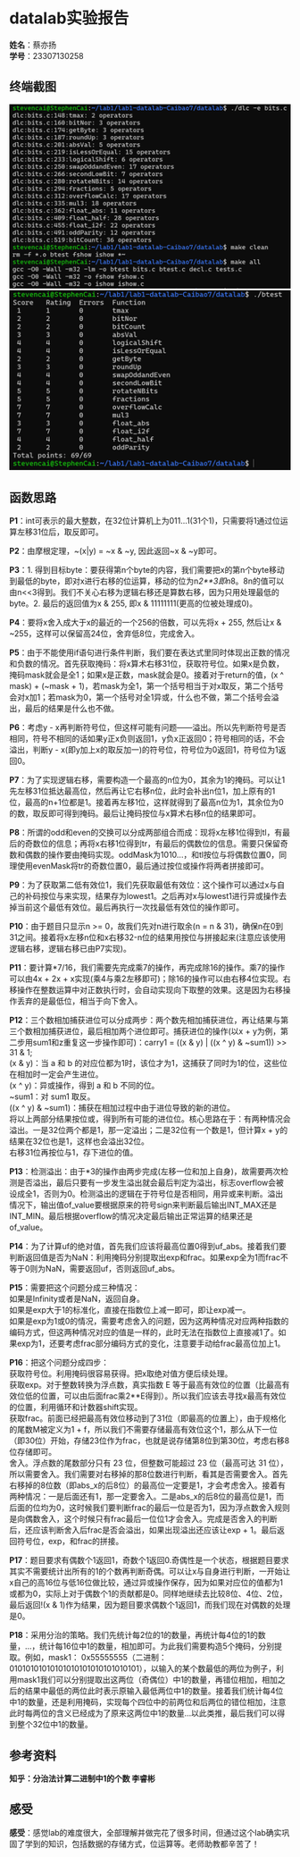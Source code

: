 # datalab实验报告  
**姓名**：蔡亦扬  
**学号**：23307130258  
  
## 终端截图  
![dlcAndmake](images/dlcAndmake.png)
![btest](images/btest.png)
  
## 函数思路  
**P1**：int可表示的最大整数，在32位计算机上为011...1(31个1)，只需要将1通过位运算左移31位后，取反即可。  
  
**P2**：由摩根定理，~(x|y) = ~x & ~y, 因此返回~x & ~y即可。  
  
**P3**：1. 得到目标byte：要获得第n个byte的内容，我们需要把x的第n个byte移动到最低的byte，即对x进行右移的位运算，移动的位为n*2**3即n*8。8n的值可以由n<<3得到。我们不关心右移为逻辑右移还是算数右移，因为只用处理最低的byte。2. 最后的返回值为x & 255, 即x & 11111111(更高的位被处理成0)。  
  
**P4**：要将x舍入成大于x的最近的一个256的倍数，可以先将x + 255, 然后让x & ~255，这样可以保留高24位，舍弃低8位，完成舍入。  
  
**P5**：由于不能使用if语句进行条件判断，我们要在表达式里同时体现出正数的情况和负数的情况。首先获取掩码：将x算术右移31位，获取符号位。如果x是负数，掩码mask就会是全1；如果x是正数，mask就会是0。接着对于return的值，(x ^ mask) + (~mask + 1)，若mask为全1，第一个括号相当于对x取反，第二个括号会对x加1；若mask为0，第一个括号对全1异或，什么也不做，第二个括号会溢出，最后的结果是什么也不做。  
  
**P6**：考虑y - x再判断符号位，但这样可能有问题——溢出。所以先判断符号是否相同，符号不相同的话如果y正x负则返回1，y负x正返回0；符号相同的话，不会溢出，判断y - x(即y加上x的取反加一)的符号位，符号位为0返回1，符号位为1返回0。  
  
**P7**：为了实现逻辑右移，需要构造一个最高的n位为0，其余为1的掩码。可以让1先左移31位抵达最高位，然后再让它右移n位，此时会补出n位1，加上原有的1位，最高的n+1位都是1。接着再左移1位，这样就得到了最高n位为1，其余位为0的数，取反即可得到掩码。最后让掩码按位与x算术右移n位的结果即可。  
  
**P8**：所谓的odd和even的交换可以分成两部组合而成：现将x左移1位得到tl，有最后的奇数位的信息；再将x右移1位得到tr，有最后的偶数位的信息。需要只保留奇数和偶数的操作要由掩码实现。oddMask为1010...，和tl按位与将偶数位置0，同理使用evenMask将tr的奇数位置0，最后通过按位或操作将两者拼接即可。  
  
**P9**：为了获取第二低有效位1，我们先获取最低有效位：这个操作可以通过x与自己的补码按位与来实现，结果存为lowest1。之后再对x与lowest1进行异或操作去掉当前这个最低有效位。最后再执行一次找最低有效位的操作即可。  
  
**P10**：由于题目只显示n >= 0，故我们先对n进行取余(n = n & 31)，确保n在0到31之间。接着将x左移n位和x右移32-n位的结果用按位与拼接起来(注意应该使用逻辑右移，逻辑右移已由P7实现)。  
  
**P11**：要计算*7/16，我们需要先完成乘7的操作，再完成除16的操作。乘7的操作可以由4x + 2x + x实现(乘4与乘2左移即可)；除16的操作可以由右移4位实现。右移操作在整数运算中对正数执行时，会自动实现向下取整的效果。这是因为右移操作丢弃的是最低位，相当于向下舍入。  
  
**P12**：三个数相加捕获进位可以分成两步：两个数先相加捕获进位，再让结果与第三个数相加捕获进位，最后相加两个进位即可。捕获进位的操作(以x + y为例，第二步用sum1和z重复这一步操作即可)：carry1 = ((x & y) | ((x ^ y) & ~sum1)) >> 31 & 1;  
(x & y)：当 a 和 b 的对应位都为1时，该位才为1，这捕获了同时为1的位，这些位在相加时一定会产生进位。  
(x ^ y)：异或操作，得到 a 和 b 不同的位。  
~sum1：对 sum1 取反。  
((x ^ y) & ~sum1)：捕获在相加过程中由于进位导致的新的进位。  
将以上两部分结果按位或，得到所有可能的进位位。核心思路在于：有两种情况会溢出。一是32位两个都是1，那一定溢出；二是32位有一个数是1，但计算x + y的结果在32位也是1，这样也会溢出32位。    
右移31位再按位与1，存下进位的值。  
  
**P13**：检测溢出：由于*3的操作由两步完成(左移一位和加上自身)，故需要两次检测是否溢出，最后只要有一步发生溢出就会最后判定为溢出，标志overflow会被设成全1，否则为0。检测溢出的逻辑在于符号位是否相同，用异或来判断。溢出情况下，输出值of_value要根据原来的符号sign来判断最后输出INT_MAX还是INT_MIN。最后根据overflow的情况决定最后输出正常运算的结果还是of_value。  
  
**P14**：为了计算uf的绝对值，首先我们应该将最高位置0得到uf_abs。接着我们要判断返回值是否为NaN：利用掩码分别提取出exp和frac。如果exp全为1而frac不等于0则为NaN，需要返回uf，否则返回uf_abs。  
  
**P15**：需要把这个问题分成三种情况：  
如果是Infinity或者是NaN，返回自身。  
如果是exp大于1的标准化，直接在指数位上减一即可，即让exp减一。  
如果是exp为1或0的情况，需要考虑舍入的问题，因为这两种情况对应两种指数的编码方式，但这两种情况对应的值是一样的，此时无法在指数位上直接减1了。如果exp为1，还要考虑frac部分编码方式的变化，注意要手动给frac最高位加上1。
    
**P16**：把这个问题分成四步：  
获取符号位。利用掩码很容易获得。把x取绝对值方便后续处理。  
获取exp。对于整数转换为浮点数，真实指数 E 等于最高有效位的位置（比最高有效位低的位置，可以由后面frac乘2**E得到）。所以我们应该去寻找x最高有效位的位置，利用循环和计数器shift实现。  
获取frac。前面已经把最高有效位移动到了31位（即最高的位置上），由于规格化的尾数M被定义为1 + f，所以我们不需要存储最高有效位这个1，那么从下一位（即30位）开始，存储23位作为frac，也就是说存储第8位到第30位，考虑右移8位存储即可。  
舍入。浮点数的尾数部分只有 23 位，但整数可能超过 23 位（最高可达 31 位），所以需要舍入。我们需要对右移掉的那8位数进行判断，看其是否需要舍入。首先右移掉的8位数（即abs_x的后8位）的最高位一定要是1，才会考虑舍入。接着有两种情况：一是后面还有1，那一定要舍入。二是abs_x的后8位的最高位是1，而后面的位均为0，这时候我们要判断frac的最后一位是否为1，因为浮点数舍入规则是向偶数舍入，这个时候只有frac最后一位位1才会舍入。完成是否舍入的判断后，还应该判断舍入后frac是否会溢出，如果出现溢出还应该让exp + 1。最后返回符号位，exp，和frac的拼接。  
  
**P17**：题目要求有偶数个1返回1，奇数个1返回0.奇偶性是一个状态，根据题目要求其实不需要统计出所有的1的个数再判断奇偶。可以让x与自身进行判断，一开始让x自己的高16位与低16位做比较，通过异或操作保存，因为如果对应位的值都为1或都为0，实际上对于偶数个1的贡献都是0。同样地继续去比较8位、4位、2位，最后返回!(x & 1)作为结果，因为题目要求偶数个1返回1，而我们现在对偶数的处理是0。  
  
**P18**：采用分治的策略。我们先统计每2位的1的数量，再统计每4位的1的数量，...，统计每16位中1的数量，相加即可。为此我们需要构造5个掩码，分别提取。例如，mask1： 0x55555555（二进制：01010101010101010101010101010101），以输入的某个数最低的两位为例子，利用mask1我们可以分别提取出这两位（奇偶位）中1的数量，再错位相加，相加之后的结果中最低的两位此时表示原输入最低两位中1的数量。接着我们统计每4位中1的数量，还是利用掩码，实现每个四位中的前两位和后两位的错位相加，注意此时每两位的含义已经成为了原来这两位中1的数量...以此类推，最后我们可以得到整个32位中1的数量。  
  
## 参考资料  
**知乎：分治法计算二进制中1的个数  李睿彬**  
  
## 感受  
**感受**：感觉lab的难度很大，全部理解并做完花了很多时间，但通过这个lab确实巩固了学到的知识，包括数据的存储方式，位运算等。老师助教都辛苦了！
